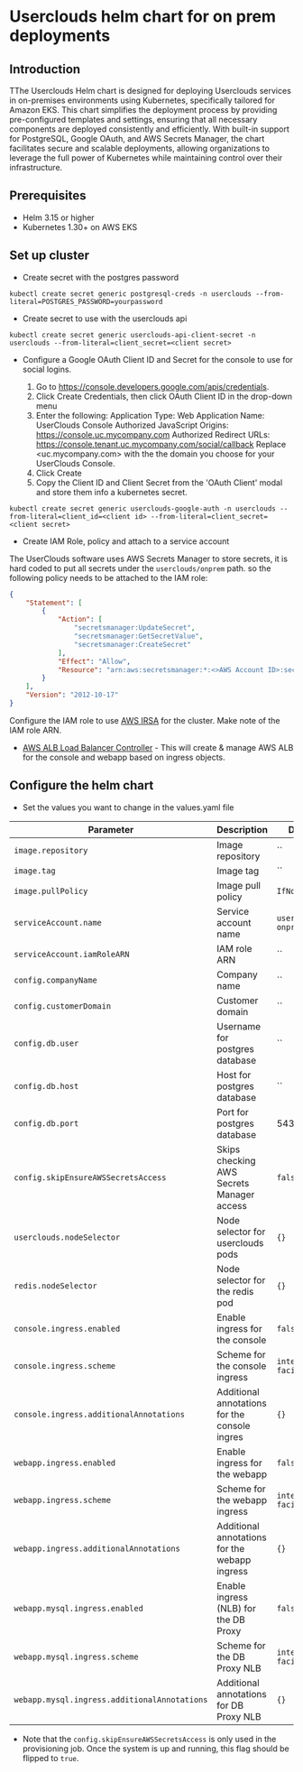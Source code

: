 # Userclouds helm chart for on prem deployments

## Introduction

TThe Userclouds Helm chart is designed for deploying Userclouds services in on-premises environments using Kubernetes, specifically tailored for Amazon EKS. This chart simplifies the deployment process by providing pre-configured templates and settings, ensuring that all necessary components are deployed consistently and efficiently. With built-in support for PostgreSQL, Google OAuth, and AWS Secrets Manager, the chart facilitates secure and scalable deployments, allowing organizations to leverage the full power of Kubernetes while maintaining control over their infrastructure.

## Prerequisites

* Helm 3.15 or higher
* Kubernetes 1.30+ on AWS EKS

## Set up cluster

* Create secret with the postgres password

```shell
kubectl create secret generic postgresql-creds -n userclouds --from-literal=POSTGRES_PASSWORD=yourpassword
```

* Create secret to use with the userclouds api

```shell
kubectl create secret generic userclouds-api-client-secret -n userclouds --from-literal=client_secret=<client secret>
```

* Configure a Google OAuth Client ID and Secret for the console to use for social logins.

    1. Go to <https://console.developers.google.com/apis/credentials>.
    2. Click Create Credentials, then click OAuth Client ID in the drop-down menu
    3. Enter the following:
            Application Type: Web Application
            Name: UserClouds Console
            Authorized JavaScript Origins: <https://console.uc.mycompany.com>
            Authorized Redirect URLs: <https://console.tenant.uc.mycompany.com/social/callback>
            Replace <uc.mycompany.com> with the the domain you choose for your UserClouds Console.
    4. Click Create
    5. Copy the Client ID and Client Secret from the 'OAuth Client' modal and store them info a kubernetes secret.

```shell
kubectl create secret generic userclouds-google-auth -n userclouds --from-literal=client_id=<client id> --from-literal=client_secret=<client secret>
```

* Create IAM Role, policy and attach to a service account

The UserClouds software uses AWS Secrets Manager to store secrets, it is hard coded to put all secrets under the `userclouds/onprem` path.
so the following policy needs to be attached to the IAM role:

```json
{
    "Statement": [
        {
            "Action": [
                "secretsmanager:UpdateSecret",
                "secretsmanager:GetSecretValue",
                "secretsmanager:CreateSecret"
            ],
            "Effect": "Allow",
            "Resource": "arn:aws:secretsmanager:*:<>AWS Account ID>:secret:userclouds/onprem/*"
        }
    ],
    "Version": "2012-10-17"
}
```

Configure the IAM role to use [AWS IRSA](https://docs.aws.amazon.com/eks/latest/userguide/iam-roles-for-service-accounts.html) for the cluster.
Make note of the IAM role ARN.

* [AWS ALB Load Balancer Controller](https://kubernetes-sigs.github.io/aws-load-balancer-controller/latest/) - This will create & manage AWS ALB for the console and webapp based on ingress objects.

## Configure the helm chart

* Set the values you want to change in the values.yaml file

| Parameter                                             | Description                                                    | Default                              |
|--------------------------------------------------------|---------------------------------------------------------------|--------------------------------------|
| `image.repository`                                     | Image repository                                              | ``                                   |
| `image.tag`                                            | Image tag                                                     | ``                                   |
| `image.pullPolicy`                                     | Image pull policy                                             | `IfNotPresent`                       |
| `serviceAccount.name`                                  | Service account name                                          | `userclouds-onprem`                  |
| `serviceAccount.iamRoleARN`                            | IAM role ARN                                                  | ``                                   |
| `config.companyName`                                   | Company name                                                  | ``                                   |
| `config.customerDomain`                                | Customer domain                                               | ``                                   |
| `config.db.user`                                       | Username for postgres database                                | ``                                   |
| `config.db.host`                                       | Host for postgres database                                    | ``                                   |
| `config.db.port`                                       | Port for postgres database                                    | 5432                                 |
| `config.skipEnsureAWSSecretsAccess`                    | Skips checking AWS Secrets Manager access                     | `false`                              |
| `userclouds.nodeSelector`                              | Node selector for userclouds pods                             | `{}`                                 |
| `redis.nodeSelector`                                   | Node selector for the redis pod                               | `{}`                                 |
| `console.ingress.enabled`                              | Enable ingress for the console                                | `false`                              |
| `console.ingress.scheme`                               | Scheme for the console ingress                                | `internet-facing`                    |
| `console.ingress.additionalAnnotations`                | Additional annotations for the console ingres                 | `{}`                                 |
| `webapp.ingress.enabled`                               | Enable ingress for the webapp                                 | `false`                              |
| `webapp.ingress.scheme`                                | Scheme for the webapp ingress                                 | `internet-facing`                    |
| `webapp.ingress.additionalAnnotations`                 | Additional annotations for the webapp ingress                 | `{}`                                 |
| `webapp.mysql.ingress.enabled`                         | Enable ingress (NLB) for the DB Proxy                         | `false`                              |
| `webapp.mysql.ingress.scheme`                          | Scheme for the DB Proxy NLB                                   | `internet-facing`                    |
| `webapp.mysql.ingress.additionalAnnotations`           | Additional annotations for DB Proxy NLB                       | `{}`                                 |

* Note that the `config.skipEnsureAWSSecretsAccess` is only used in the provisioning job. Once the system is up and running, this flag should be flipped to `true`.
